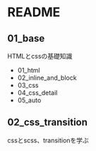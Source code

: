# README

## 01_base

HTMLとcssの基礎知識

- 01_html
- 02_inline_and_block
- 03_css
- 04_css_detail
- 05_auto

## 02_css_transition

cssとscss、transitionを学ぶ